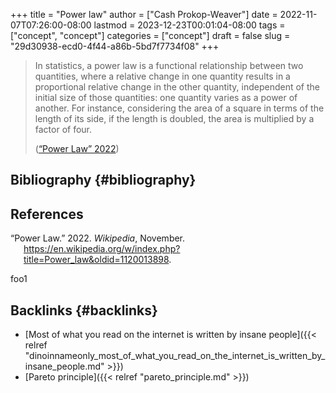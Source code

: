 +++
title = "Power law"
author = ["Cash Prokop-Weaver"]
date = 2022-11-07T07:26:00-08:00
lastmod = 2023-12-23T00:01:04-08:00
tags = ["concept", "concept"]
categories = ["concept"]
draft = false
slug = "29d30938-ecd0-4f44-a86b-5bd7f7734f08"
+++

> In statistics, a power law is a functional relationship between two quantities, where a relative change in one quantity results in a proportional relative change in the other quantity, independent of the initial size of those quantities: one quantity varies as a power of another. For instance, considering the area of a square in terms of the length of its side, if the length is doubled, the area is multiplied by a factor of four.
>
> (<a href="#citeproc_bib_item_1">“Power Law” 2022</a>)


## Bibliography {#bibliography}

## References

<style>.csl-entry{text-indent: -1.5em; margin-left: 1.5em;}</style><div class="csl-bib-body">
  <div class="csl-entry"><a id="citeproc_bib_item_1"></a>“Power Law.” 2022. <i>Wikipedia</i>, November. <a href="https://en.wikipedia.org/w/index.php?title=Power_law&oldid=1120013898">https://en.wikipedia.org/w/index.php?title=Power_law&#38;oldid=1120013898</a>.</div>
</div>

foo1


## Backlinks {#backlinks}

-   [Most of what you read on the internet is written by insane people]({{< relref "dinoinnameonly_most_of_what_you_read_on_the_internet_is_written_by_insane_people.md" >}})
-   [Pareto principle]({{< relref "pareto_principle.md" >}})
